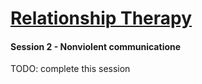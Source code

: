 # [Relationship Therapy](/)

#### Session 2 - Nonviolent communicatione

TODO: complete this session

